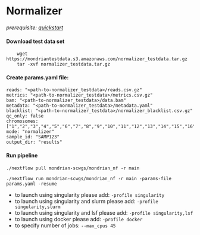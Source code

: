 # Normalizer

*prerequisite: [quickstart](README.md)*

#### Download test data set

```
    wget https://mondriantestdata.s3.amazonaws.com/normalizer_testdata.tar.gz
    tar -xvf normalizer_testdata.tar.gz
```


#### Create params.yaml file:

```
reads: "<path-to-normalizer_testdata>/reads.csv.gz"
metrics: "<path-to-normalizer_testdata>/metrics.csv.gz"
bam: "<path-to-normalizer_testdata>/data.bam"
metadata: "<path-to-normalizer_testdata>/metadata.yaml"
blacklist: "<path-to-normalizer_testdata>/normalizer_blacklist.csv.gz"
qc_only: false
chromosomes: ["1","2","3","4","5","6","7","8","9","10","11","12","13","14","15","16","17","18","19","20","21","22","X","Y"]
mode: "normalizer"
sample_id: "SAMP123"
output_dir: "results"
```

#### Run pipeline
```
./nextflow pull mondrian-scwgs/mondrian_nf -r main

./nextflow run mondrian-scwgs/mondrian_nf -r main -params-file params.yaml -resume
```

- to launch using singularity please add: `-profile singularity`
- to launch using singularity and slurm please add: `-profile singularity,slurm`
- to launch using singularity and lsf please add: `-profile singularity,lsf`
- to launch using docker please add: `-profile docker`
- to specify number of jobs: `--max_cpus 45`
